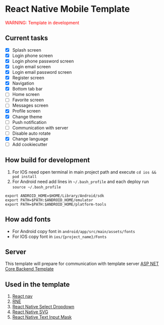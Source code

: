 # React Native Mobile Template
<span style="color:red">WARNING: Template in development</span>
## Current tasks
- [x] Splash screen
- [x] Login phone screen
- [x] Login phone password screen
- [x] Login email screen
- [x] Login email password screen
- [x] Register screen
- [x] Navigation
- [x] Bottom tab bar
- [ ] Home screen
- [ ] Favorite screen
- [ ] Messages screen
- [x] Profile screen
- [x] Change theme
- [ ] Push notification
- [ ] Communication with server
- [ ] Disable auto rotate
- [x] Change language
- [ ] Add cookiecutter
## How build for development
 1. For IOS need open terminal in main project path and execute ```cd ios && pod install```
 2. For Android need add lines in ```~/.bash_profile``` and each deploy run ```source ~/.bash_profile```
  ```
  export ANDROID_HOME=$HOME/Library/Android/sdk
  export PATH=$PATH:$ANDROID_HOME/emulator
  export PATH=$PATH:$ANDROID_HOME/platform-tools
  ```
## How add fonts
 - For Android copy font in ```android/app/src/main/assets/fonts```
 - For IOS copy font in ```ios/{project_name}/Fonts```
## Server
 This template will prepare for communication with template server [ASP NET Core Backend Template](https://github.com/GubanovKN/aspnetcore-backend-template)
## Used in the template
 1. [React nav](https://reactnavigation.org)
 2. [RNE](https://reactnativeelements.com)
 3. [React Native Select Dropdown](https://github.com/AdelRedaa97/react-native-select-dropdown)
 4. [React Native SVG](https://github.com/software-mansion/react-native-svg)
 5. [React Native Text Input Mask](https://github.com/react-native-text-input-mask/react-native-text-input-mask)
